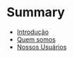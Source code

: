 # Summary

* [Introdução](README.md)
* [Quem somos](quem-somos.md)
* [Nossos Usuários](nossos-usuarios.md)

